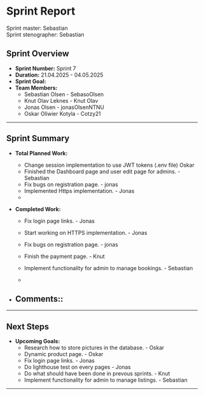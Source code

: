 # **Sprint Report**

Sprint master: Sebastian  
Sprint stenographer: Sebastian

## **Sprint Overview**

- **Sprint Number:** Sprint 7
- **Duration:** 21.04.2025 - 04.05.2025
- **Sprint Goal:**
- **Team Members:**
  - Sebastian Olsen - SebasoOlsen
  - Knut Olav Leknes - Knut Olav
  - Jonas Olsen - jonasOlsenNTNU
  - Oskar Oliwier Kotyla - Cotzy21

---

## **Sprint Summary**

- **Total Planned Work:**

  - Change session implementation to use JWT tokens (.env file) Oskar
  - Finished the Dashboard page and user edit page for admins. -Sebastian
  - Fix bugs on registration page. - jonas
  - Implemented Https implementation. - Jonas
  -

- **Completed Work:**
  - Fix login page links. - Jonas
  - Start working on HTTPS implementation. - Jonas
  - Fix bugs on registration page. - jonas
  - Finish the payment page. - Knut
  - Implement functionality for admin to manage bookings. - Sebastian

  -

- **Comments::**
  -

---

## **Next Steps**

- **Upcoming Goals:**
  - Research how to store pictures in the database. - Oskar
  - Dynamic product page. - Oskar
  - Fix login page links. - Jonas
  - Do lighthouse test on every pages - Jonas
  - Do what should have been done in prevous sprints. - Knut
  - Implement functionality for admin to manage listings. - Sebastian

---
